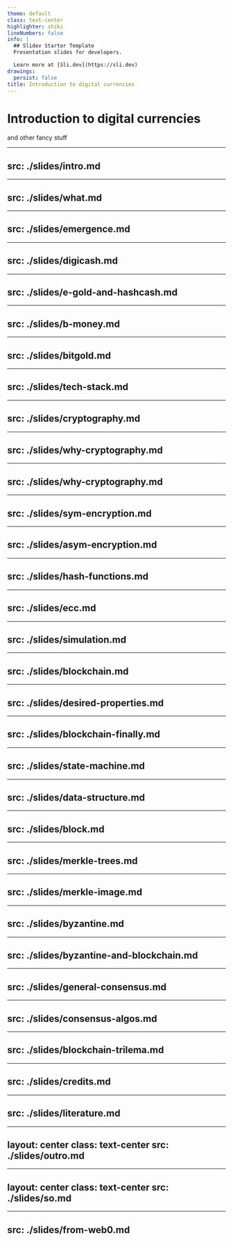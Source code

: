 ```yaml
---
theme: default
class: text-center
highlighter: shiki
lineNumbers: false
info: |
  ## Slidev Starter Template
  Presentation slides for developers.

  Learn more at [Sli.dev](https://sli.dev)
drawings:
  persist: false
title: Introduction to digital currencies
---
```


# Introduction to digital currencies


and other fancy stuff


---
src: ./slides/intro.md
---

---
src: ./slides/what.md
---

---
src: ./slides/emergence.md
---

---
src: ./slides/digicash.md
---

---
src: ./slides/e-gold-and-hashcash.md
---

---
src: ./slides/b-money.md
---

---
src: ./slides/bitgold.md
---

---
src: ./slides/tech-stack.md
---

---
src: ./slides/cryptography.md
---

---
src: ./slides/why-cryptography.md
---

---
src: ./slides/why-cryptography.md
---

---
src: ./slides/sym-encryption.md
---

---
src: ./slides/asym-encryption.md
---

---
src: ./slides/hash-functions.md
---

---
src: ./slides/ecc.md
---

---
src: ./slides/simulation.md
---

---
src: ./slides/blockchain.md
---

---
src: ./slides/desired-properties.md
---

---
src: ./slides/blockchain-finally.md
---

---
src: ./slides/state-machine.md
---


---
src: ./slides/data-structure.md
---


---
src: ./slides/block.md
---

---
src: ./slides/merkle-trees.md
---

---
src: ./slides/merkle-image.md
---

---
src: ./slides/byzantine.md
---

---
src: ./slides/byzantine-and-blockchain.md
---

---
src: ./slides/general-consensus.md
---

---
src: ./slides/consensus-algos.md
---

---
src: ./slides/blockchain-trilema.md
---

---
src: ./slides/credits.md
---


---
src: ./slides/literature.md
---

---
layout: center
class: text-center
src: ./slides/outro.md
---

---
layout: center
class: text-center
src: ./slides/so.md
---

---
src: ./slides/from-web0.md
---
